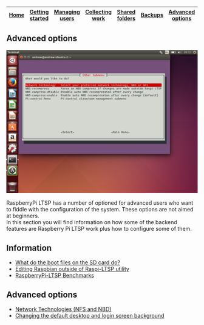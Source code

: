 [Home](../README.md)    | [Getting started](../installation/getting-started.md)     | [Managing users](../manage-users/README.md) | [Collecting work](../collect-work.md) | [Shared folders](../shared-folders/README.md) | [Backups](../backups/README.md) | [Advanced options](../advanced/README.md) 
| :-----------: |:-------------:| :-----:| :-----:| :-----:| :-----:| :-----:| 


Advanced options
-----------------------------

![](../images/other-1.jpeg)  

RaspberryPi LTSP has a number of optioned for advanced users who want to fiddle with the configuration of the system.
These options are not aimed at beginners.   
In this section you will find information on how some of the backend features 
are Raspberry Pi LTSP work plus how to configure some of them.   

Information
------
- [What do the boot files on the SD card do?](boot-files.md)
- [Editing Raspbian outside of Raspi-LTSP utility](editing-outside.md)
- [RaspberryPi-LTSP Benchmarks](benchmarks.md)

Advanced options
-----
- [Network Technologies (NFS and NBD)](network-technologies.md)
- [Changing the default desktop and login screen background](change-background.md)